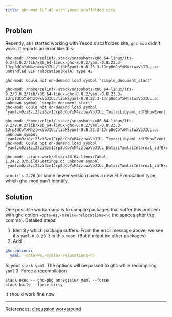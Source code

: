 ```yaml
---
title: ghc-mod ELF 42 with yesod scaffolded site
---
```


## Problem
Recently, as I started working with Yesod's scaffolded site, `ghc-mod` didn't work.
It reports an error like this:
```
ghc-mod: /home/zelinf/.stack/snapshots/x86_64-linux/lts-9.2/8.0.2/lib/x86_64-linux-ghc-8.0.2/yaml-0.8.23.3-1Jrp8dCoYxM4ztwxVbJIUL/libHSyaml-0.8.23.3-1Jrp8dCoYxM4ztwxVbJIUL.a: unhandled ELF relocation(RelA) type 42

ghc-mod: Could not on-demand load symbol 'simple_document_start'

ghc-mod: /home/zelinf/.stack/snapshots/x86_64-linux/lts-9.2/8.0.2/lib/x86_64-linux-ghc-8.0.2/yaml-0.8.23.3-1Jrp8dCoYxM4ztwxVbJIUL/libHSyaml-0.8.23.3-1Jrp8dCoYxM4ztwxVbJIUL.a: unknown symbol `simple_document_start'
ghc-mod: Could not on-demand load symbol 'yamlzm0zi8zi23zi3zm1Jrp8dCoYxM4zztwxVbJIUL_TextziLibyaml_zdfShowEvent_closure'

ghc-mod: /home/zelinf/.stack/snapshots/x86_64-linux/lts-9.2/8.0.2/lib/x86_64-linux-ghc-8.0.2/yaml-0.8.23.3-1Jrp8dCoYxM4ztwxVbJIUL/libHSyaml-0.8.23.3-1Jrp8dCoYxM4ztwxVbJIUL.a: unknown symbol `yamlzm0zi8zi23zi3zm1Jrp8dCoYxM4zztwxVbJIUL_TextziLibyaml_zdfShowEvent_closure'
ghc-mod: Could not on-demand load symbol 'yamlzm0zi8zi23zi3zm1Jrp8dCoYxM4zztwxVbJIUL_DataziYamlziInternal_zdfExceptionParseException_closure'

ghc-mod: .stack-work/dist/x86_64-linux/Cabal-1.24.2.0/build/Settings.o: unknown symbol `yamlzm0zi8zi23zi3zm1Jrp8dCoYxM4zztwxVbJIUL_DataziYamlziInternal_zdfExceptionParseException_closure'
```
`binutils-2.26` (or some newer version) uses a new ELF relocation type, which ghc-mod can't identify.

## Solution
One possible workaround is to compile packages that suffer this problem with ghc option `-opta-Wa,-mrelax-relocations=no` (no spaces after the comma). Detailed steps:
1. Identify which package suffers. From the error message above, we see it's `yaml-0.8.23.3` in this case. (But it might be other packages)
2. Add
```yaml
ghc-options:
  yaml: -opta-Wa,-mrelax-relocations=no
```
to your `stack.yaml`.
The options will be passed to ghc while recompiling `yaml`
3. Force a recompilation
```
stack exec -- ghc-pkg unregister yaml --force
stack build --force-dirty
```
It should work fine now.

---

References:
[discussion](https://github.com/DanielG/ghc-mod/issues/762)
[workaround](https://github.com/gibiansky/IHaskell/issues/636)
